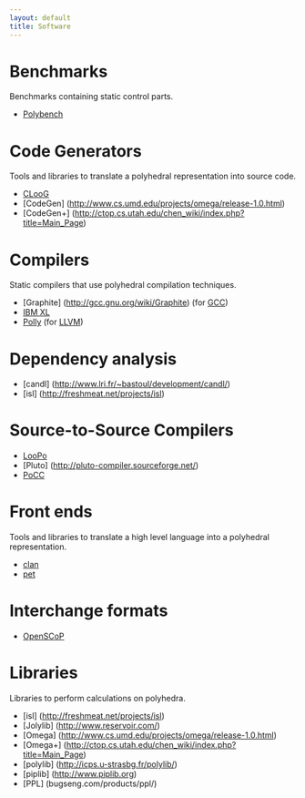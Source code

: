 ```yaml
---
layout: default
title: Software
---
```


Benchmarks
==========

Benchmarks containing static control parts.

 * [Polybench](http://www.cse.ohio-state.edu/~pouchet/software/polybench/)

Code Generators
==============

Tools and libraries to translate a polyhedral representation into source code.

 * [CLooG](http://www.cloog.org)
 * [CodeGen] (http://www.cs.umd.edu/projects/omega/release-1.0.html)
 * [CodeGen+] (http://ctop.cs.utah.edu/chen_wiki/index.php?title=Main_Page)

Compilers
=========

Static compilers that use polyhedral compilation techniques.

 * [Graphite] (http://gcc.gnu.org/wiki/Graphite) (for [GCC](http://www.gcc.org))
 * [IBM XL](http://www.ibm.com/software/awdtools/xlcpp/)
 * [Polly](http://polly.llvm.org) (for [LLVM](http://www.llvm.org))

Dependency analysis
===================

 * [candl] (http://www.lri.fr/~bastoul/development/candl/)
 * [isl] (http://freshmeat.net/projects/isl)

Source-to-Source Compilers
======================

 * [LooPo](http://www.infosun.fmi.uni-passau.de/cl/loopo/)
 * [Pluto] (http://pluto-compiler.sourceforge.net/)
 * [PoCC](http://www.cse.ohio-state.edu/~pouchet/software/pocc/pocc.html)

Front ends
==========

Tools and libraries to translate a high level language into a polyhedral representation.

 * [clan](http://www.lri.fr/~bastoul/development/clan/index.html)
 * [pet](http://repo.or.cz/w/pet.git)

Interchange formats
===================

 * [OpenSCoP](http://www.lri.fr/~bastoul/development/openscop/index.html)

Libraries
=========

Libraries to perform calculations on polyhedra.

 * [isl] (http://freshmeat.net/projects/isl)
 * [Jolylib] (http://www.reservoir.com/)
 * [Omega] (http://www.cs.umd.edu/projects/omega/release-1.0.html)
 * [Omega+] (http://ctop.cs.utah.edu/chen_wiki/index.php?title=Main_Page)
 * [polylib] (http://icps.u-strasbg.fr/polylib/)
 * [piplib] (http://www.piplib.org)
 * [PPL] (bugseng.com/products/ppl/)


